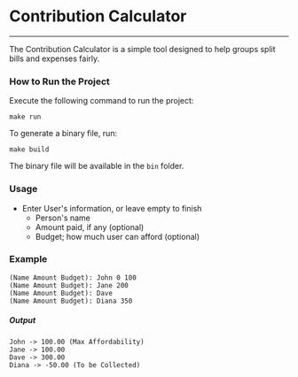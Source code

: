 # Contribution Calculator
--------
The Contribution Calculator is a simple tool designed to help groups split bills and expenses fairly.

### How to Run the Project
Execute the following command to run the project:
```
make run
```

To generate a binary file, run:
```
make build
```
The binary file will be available in the ```bin``` folder.

### Usage

- Enter User's information, or leave empty to finish
  - Person's name
  - Amount paid, if any (optional)
  - Budget; how much user can afford (optional)

### Example

```
(Name Amount Budget): John 0 100
(Name Amount Budget): Jane 200
(Name Amount Budget): Dave
(Name Amount Budget): Diana 350

```
##### Output 
```
John -> 100.00 (Max Affordability)
Jane -> 100.00
Dave -> 300.00
Diana -> -50.00 (To be Collected)
```
